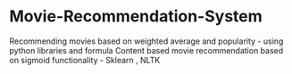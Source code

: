 # Movie-Recommendation-System

Recommending movies based on weighted average and popularity - using python libraries and formula
Content based movie recommendation based on sigmoid functionality - Sklearn , NLTK
